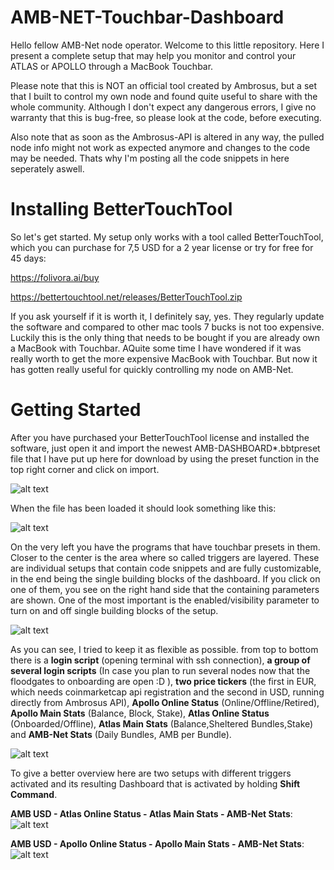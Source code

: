# AMB-NET-Touchbar-Dashboard

Hello fellow AMB-Net node operator. Welcome to this little repository.
Here I present a complete setup that may help you monitor and control your ATLAS or APOLLO through a MacBook Touchbar.

Please note that this is NOT an official tool created by Ambrosus, but a set that I built to control my own node and found quite useful to share with the whole community. 
Although I don't expect any dangerous errors, I give no warranty that this is bug-free, so please look at the code, before executing. 

Also note that as soon as the Ambrosus-API is altered in any way, the pulled node info might not work as expected anymore and changes to the code may be needed. Thats why I'm posting all the code snippets in here seperately aswell.

# Installing BetterTouchTool

So let's get started. My setup only works with a tool called BetterTouchTool, which you can purchase for 7,5 USD for a 2 year license or try for free for 45 days:

https://folivora.ai/buy

https://bettertouchtool.net/releases/BetterTouchTool.zip

If you ask yourself if it is worth it, I definitely say, yes. They regularly update the software and compared to other mac tools 7 bucks is not too expensive.
Luckily this is the only thing that needs to be bought if you are already own a MacBook with Touchbar. AQuite some time I have wondered if it was really worth to get the more expensive MacBook with Touchbar. But now it has gotten really useful for quickly controlling my node on AMB-Net.

# Getting Started

After you have purchased your BetterTouchTool license and installed the software, 
just open it and import the newest AMB-DASHBOARD*.bbtpreset file that I have put up here for download by using the preset function in the top right corner and click on import.

![alt text](https://github.com/inlak16/AMB-NET-Touchbar-Dashboard/blob/master/tutorial-images/01.png)

When the file has been loaded it should look something like this:

![alt text](https://github.com/inlak16/AMB-NET-Touchbar-Dashboard/blob/master/tutorial-images/02.png)

On the very left you have the programs that have touchbar presets in them. Closer to the center is the area where so called triggers are layered. These are individual setups that contain code snippets and are fully customizable, in the end being the single building blocks of the dashboard. If you click on one of them, you see on the right hand side that the containing parameters are shown. One of the most important is the enabled/visibility parameter to turn on and off single building blocks of the setup.

![alt text](https://github.com/inlak16/AMB-NET-Touchbar-Dashboard/blob/master/tutorial-images/03.png)

As you can see, I tried to keep it as flexible as possible. from top to bottom there is a **login script** (opening terminal with ssh connection), **a group of several login scripts** (In case you plan to run several nodes now that the floodgates to onboarding are open :D ), **two price tickers** (the first in EUR, which needs coinmarketcap api registration and the second in USD, running directly from Ambrosus API), **Apollo Online Status** (Online/Offline/Retired), **Apollo Main Stats** (Balance, Block, Stake), **Atlas Online Status** (Onboarded/Offline), **Atlas Main Stats** (Balance,Sheltered Bundles,Stake) and **AMB-Net Stats** (Daily Bundles, AMB per Bundle).

![alt text](https://github.com/inlak16/AMB-NET-Touchbar-Dashboard/blob/master/tutorial-images/05.png)

To give a better overview here are two setups with different triggers activated and its resulting Dashboard that is activated by holding **Shift Command**.

**AMB USD - Atlas Online Status - Atlas Main Stats - AMB-Net Stats**:
![alt text](https://github.com/inlak16/AMB-NET-Touchbar-Dashboard/blob/master/tutorial-images/08.png)

**AMB USD - Apollo Online Status - Apollo Main Stats - AMB-Net Stats**:
![alt text](https://github.com/inlak16/AMB-NET-Touchbar-Dashboard/blob/master/tutorial-images/09.png)
